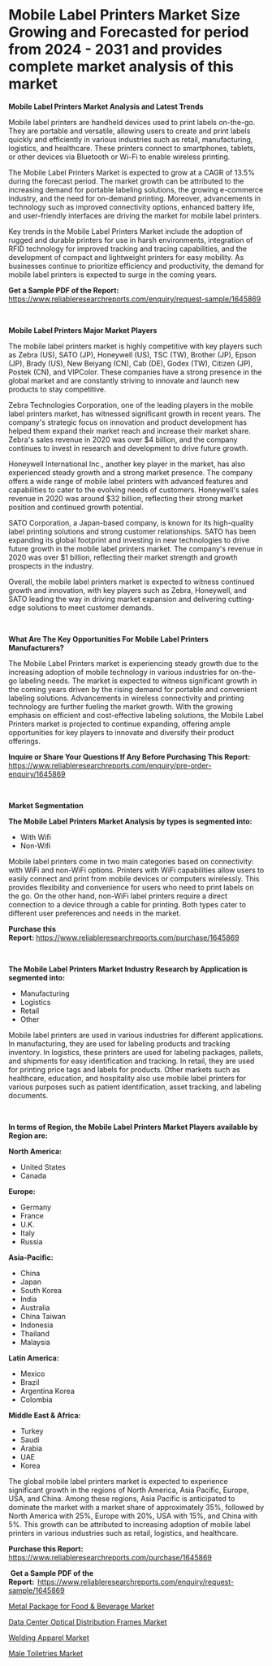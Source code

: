 <p><h1>Mobile Label Printers Market Size Growing and Forecasted for period from 2024 - 2031 and provides complete market analysis of this market</h1></p><p><strong>Mobile Label Printers Market Analysis and Latest Trends</strong></p>
<p><p>Mobile label printers are handheld devices used to print labels on-the-go. They are portable and versatile, allowing users to create and print labels quickly and efficiently in various industries such as retail, manufacturing, logistics, and healthcare. These printers connect to smartphones, tablets, or other devices via Bluetooth or Wi-Fi to enable wireless printing.</p><p>The Mobile Label Printers Market is expected to grow at a CAGR of 13.5% during the forecast period. The market growth can be attributed to the increasing demand for portable labeling solutions, the growing e-commerce industry, and the need for on-demand printing. Moreover, advancements in technology such as improved connectivity options, enhanced battery life, and user-friendly interfaces are driving the market for mobile label printers.</p><p>Key trends in the Mobile Label Printers Market include the adoption of rugged and durable printers for use in harsh environments, integration of RFID technology for improved tracking and tracing capabilities, and the development of compact and lightweight printers for easy mobility. As businesses continue to prioritize efficiency and productivity, the demand for mobile label printers is expected to surge in the coming years.</p></p>
<p><strong>Get a Sample PDF of the Report:&nbsp;</strong> <a href="https://www.reliableresearchreports.com/enquiry/request-sample/1645869">https://www.reliableresearchreports.com/enquiry/request-sample/1645869</a></p>
<p>&nbsp;</p>
<p><strong>Mobile Label Printers Major Market Players</strong></p>
<p><p>The mobile label printers market is highly competitive with key players such as Zebra (US), SATO (JP), Honeywell (US), TSC (TW), Brother (JP), Epson (JP), Brady (US), New Beiyang (CN), Cab (DE), Godex (TW), Citizen (JP), Postek (CN), and VIPColor. These companies have a strong presence in the global market and are constantly striving to innovate and launch new products to stay competitive.</p><p>Zebra Technologies Corporation, one of the leading players in the mobile label printers market, has witnessed significant growth in recent years. The company's strategic focus on innovation and product development has helped them expand their market reach and increase their market share. Zebra's sales revenue in 2020 was over $4 billion, and the company continues to invest in research and development to drive future growth.</p><p>Honeywell International Inc., another key player in the market, has also experienced steady growth and a strong market presence. The company offers a wide range of mobile label printers with advanced features and capabilities to cater to the evolving needs of customers. Honeywell's sales revenue in 2020 was around $32 billion, reflecting their strong market position and continued growth potential.</p><p>SATO Corporation, a Japan-based company, is known for its high-quality label printing solutions and strong customer relationships. SATO has been expanding its global footprint and investing in new technologies to drive future growth in the mobile label printers market. The company's revenue in 2020 was over $1 billion, reflecting their market strength and growth prospects in the industry.</p><p>Overall, the mobile label printers market is expected to witness continued growth and innovation, with key players such as Zebra, Honeywell, and SATO leading the way in driving market expansion and delivering cutting-edge solutions to meet customer demands.</p></p>
<p>&nbsp;</p>
<p><strong>What Are The Key Opportunities For Mobile Label Printers Manufacturers?</strong></p>
<p><p>The Mobile Label Printers market is experiencing steady growth due to the increasing adoption of mobile technology in various industries for on-the-go labeling needs. The market is expected to witness significant growth in the coming years driven by the rising demand for portable and convenient labeling solutions. Advancements in wireless connectivity and printing technology are further fueling the market growth. With the growing emphasis on efficient and cost-effective labeling solutions, the Mobile Label Printers market is projected to continue expanding, offering ample opportunities for key players to innovate and diversify their product offerings.</p></p>
<p><strong>Inquire or Share Your Questions If Any Before Purchasing This Report:</strong> <a href="https://www.reliableresearchreports.com/enquiry/pre-order-enquiry/1645869">https://www.reliableresearchreports.com/enquiry/pre-order-enquiry/1645869</a></p>
<p>&nbsp;</p>
<p><strong>Market Segmentation</strong></p>
<p><strong>The Mobile Label Printers Market Analysis by types is segmented into:</strong></p>
<p><ul><li>With Wifi</li><li>Non-Wifi</li></ul></p>
<p><p>Mobile label printers come in two main categories based on connectivity: with WiFi and non-WiFi options. Printers with WiFi capabilities allow users to easily connect and print from mobile devices or computers wirelessly. This provides flexibility and convenience for users who need to print labels on the go. On the other hand, non-WiFi label printers require a direct connection to a device through a cable for printing. Both types cater to different user preferences and needs in the market.</p></p>
<p><strong>Purchase this Report:&nbsp;</strong><a href="https://www.reliableresearchreports.com/purchase/1645869">https://www.reliableresearchreports.com/purchase/1645869</a></p>
<p>&nbsp;</p>
<p><strong>The Mobile Label Printers Market Industry Research by Application is segmented into:</strong></p>
<p><ul><li>Manufacturing</li><li>Logistics</li><li>Retail</li><li>Other</li></ul></p>
<p><p>Mobile label printers are used in various industries for different applications. In manufacturing, they are used for labeling products and tracking inventory. In logistics, these printers are used for labeling packages, pallets, and shipments for easy identification and tracking. In retail, they are used for printing price tags and labels for products. Other markets such as healthcare, education, and hospitality also use mobile label printers for various purposes such as patient identification, asset tracking, and labeling documents.</p></p>
<p>&nbsp;</p>
<p><strong>In terms of Region, the Mobile Label Printers Market Players available by Region are:</strong></p>
<p>
    <p> <strong> North America: </strong>
        <ul>
            <li>United States</li>
            <li>Canada</li>
        </ul>
        </p> 
    <p> <strong> Europe: </strong>
        <ul>
            <li>Germany</li>
            <li>France</li>
            <li>U.K.</li>
            <li>Italy</li>
            <li>Russia</li>
        </ul>
        </p> 
    <p> <strong> Asia-Pacific: </strong>
        <ul>
            <li>China</li>
            <li>Japan</li>
            <li>South Korea</li>
            <li>India</li>
            <li>Australia</li>
            <li>China Taiwan</li>
            <li>Indonesia</li>
            <li>Thailand</li>
            <li>Malaysia</li>
        </ul>
        </p> 
    <p> <strong> Latin America: </strong>
        <ul>
            <li>Mexico</li>
            <li>Brazil</li>
            <li>Argentina Korea</li>
            <li>Colombia</li>
        </ul>
        </p> 
    <p> <strong> Middle East & Africa: </strong>
        <ul>
            <li>Turkey</li>
            <li>Saudi</li>
            <li>Arabia</li>
            <li>UAE</li>
            <li>Korea</li>
        </ul>
    </p>
    </p>
<p><p>The global mobile label printers market is expected to experience significant growth in the regions of North America, Asia Pacific, Europe, USA, and China. Among these regions, Asia Pacific is anticipated to dominate the market with a market share of approximately 35%, followed by North America with 25%, Europe with 20%, USA with 15%, and China with 5%. This growth can be attributed to increasing adoption of mobile label printers in various industries such as retail, logistics, and healthcare.</p></p>
<p><strong>Purchase this Report: </strong><a href="https://www.reliableresearchreports.com/purchase/1645869">https://www.reliableresearchreports.com/purchase/1645869</a></p>
<p>&nbsp;<strong>Get a Sample PDF of the Report:&nbsp;&nbsp;</strong><a href="https://www.reliableresearchreports.com/enquiry/request-sample/1645869">https://www.reliableresearchreports.com/enquiry/request-sample/1645869</a></p>
<p><strong></strong></p>
<p><p><a href="https://issuu.com/reportprime-2/docs/metal-package-for-food-beverage-market-size-2030.p">Metal Package for Food & Beverage Market</a></p><p><a href="https://issuu.com/reportprime-2/docs/data-center-optical-distribution-frames-market-siz">Data Center Optical Distribution Frames Market</a></p><p><a href="https://github.com/jsmusil/Market-Research-Report-List-2/blob/main/welding-apparel-market.md">Welding Apparel Market</a></p><p><a href="https://github.com/bmorecock/Market-Research-Report-List-2/blob/main/male-toiletries-market.md">Male Toiletries Market</a></p></p>